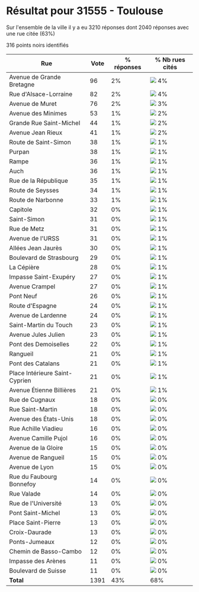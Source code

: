 # Résultat pour 31555 - Toulouse

Sur l'ensemble de la ville il y a eu 3210 réponses dont 2040 réponses avec une rue citée (63%)

316 points noirs identifiés

| Rue | Vote | % réponses | % Nb rues cités|
|-----|------|------------|----------------|
| Avenue de Grande Bretagne | 96 | 2% | <img src="../../img/bar_4.gif" />&nbsp;4%|
| Rue d'Alsace-Lorraine | 82 | 2% | <img src="../../img/bar_4.gif" />&nbsp;4%|
| Avenue de Muret | 76 | 2% | <img src="../../img/bar_3.gif" />&nbsp;3%|
| Avenue des Minimes | 53 | 1% | <img src="../../img/bar_2.gif" />&nbsp;2%|
| Grande Rue Saint-Michel | 44 | 1% | <img src="../../img/bar_2.gif" />&nbsp;2%|
| Avenue Jean Rieux | 41 | 1% | <img src="../../img/bar_2.gif" />&nbsp;2%|
| Route de Saint-Simon | 38 | 1% | <img src="../../img/bar_1.gif" />&nbsp;1%|
| Purpan | 38 | 1% | <img src="../../img/bar_1.gif" />&nbsp;1%|
| Rampe | 36 | 1% | <img src="../../img/bar_1.gif" />&nbsp;1%|
| Auch | 36 | 1% | <img src="../../img/bar_1.gif" />&nbsp;1%|
| Rue de la République | 35 | 1% | <img src="../../img/bar_1.gif" />&nbsp;1%|
| Route de Seysses | 34 | 1% | <img src="../../img/bar_1.gif" />&nbsp;1%|
| Route de Narbonne | 33 | 1% | <img src="../../img/bar_1.gif" />&nbsp;1%|
| Capitole | 32 | 0% | <img src="../../img/bar_1.gif" />&nbsp;1%|
| Saint-Simon | 31 | 0% | <img src="../../img/bar_1.gif" />&nbsp;1%|
| Rue de Metz | 31 | 0% | <img src="../../img/bar_1.gif" />&nbsp;1%|
| Avenue de l'URSS | 31 | 0% | <img src="../../img/bar_1.gif" />&nbsp;1%|
| Allées Jean Jaurès | 30 | 0% | <img src="../../img/bar_1.gif" />&nbsp;1%|
| Boulevard de Strasbourg | 29 | 0% | <img src="../../img/bar_1.gif" />&nbsp;1%|
| La Cépière | 28 | 0% | <img src="../../img/bar_1.gif" />&nbsp;1%|
| Impasse Saint-Exupéry | 27 | 0% | <img src="../../img/bar_1.gif" />&nbsp;1%|
| Avenue Crampel | 27 | 0% | <img src="../../img/bar_1.gif" />&nbsp;1%|
| Pont Neuf | 26 | 0% | <img src="../../img/bar_1.gif" />&nbsp;1%|
| Route d'Espagne | 24 | 0% | <img src="../../img/bar_1.gif" />&nbsp;1%|
| Avenue de Lardenne | 24 | 0% | <img src="../../img/bar_1.gif" />&nbsp;1%|
| Saint-Martin du Touch | 23 | 0% | <img src="../../img/bar_1.gif" />&nbsp;1%|
| Avenue Jules Julien | 23 | 0% | <img src="../../img/bar_1.gif" />&nbsp;1%|
| Pont des Demoiselles | 22 | 0% | <img src="../../img/bar_1.gif" />&nbsp;1%|
| Rangueil | 21 | 0% | <img src="../../img/bar_1.gif" />&nbsp;1%|
| Pont des Catalans | 21 | 0% | <img src="../../img/bar_1.gif" />&nbsp;1%|
| Place Intérieure Saint-Cyprien | 21 | 0% | <img src="../../img/bar_1.gif" />&nbsp;1%|
| Avenue Étienne Billières | 21 | 0% | <img src="../../img/bar_1.gif" />&nbsp;1%|
| Rue de Cugnaux | 18 | 0% | <img src="../../img/bar_0.gif" />&nbsp;0%|
| Rue Saint-Martin | 18 | 0% | <img src="../../img/bar_0.gif" />&nbsp;0%|
| Avenue des États-Unis | 18 | 0% | <img src="../../img/bar_0.gif" />&nbsp;0%|
| Rue Achille Viadieu | 16 | 0% | <img src="../../img/bar_0.gif" />&nbsp;0%|
| Avenue Camille Pujol | 16 | 0% | <img src="../../img/bar_0.gif" />&nbsp;0%|
| Avenue de la Gloire | 15 | 0% | <img src="../../img/bar_0.gif" />&nbsp;0%|
| Avenue de Rangueil | 15 | 0% | <img src="../../img/bar_0.gif" />&nbsp;0%|
| Avenue de Lyon | 15 | 0% | <img src="../../img/bar_0.gif" />&nbsp;0%|
| Rue du Faubourg Bonnefoy | 14 | 0% | <img src="../../img/bar_0.gif" />&nbsp;0%|
| Rue Valade | 14 | 0% | <img src="../../img/bar_0.gif" />&nbsp;0%|
| Rue de l'Université | 13 | 0% | <img src="../../img/bar_0.gif" />&nbsp;0%|
| Pont Saint-Michel | 13 | 0% | <img src="../../img/bar_0.gif" />&nbsp;0%|
| Place Saint-Pierre | 13 | 0% | <img src="../../img/bar_0.gif" />&nbsp;0%|
| Croix-Daurade | 13 | 0% | <img src="../../img/bar_0.gif" />&nbsp;0%|
| Ponts-Jumeaux | 12 | 0% | <img src="../../img/bar_0.gif" />&nbsp;0%|
| Chemin de Basso-Cambo | 12 | 0% | <img src="../../img/bar_0.gif" />&nbsp;0%|
| Impasse des Arènes | 11 | 0% | <img src="../../img/bar_0.gif" />&nbsp;0%|
| Boulevard de Suisse | 11 | 0% | <img src="../../img/bar_0.gif" />&nbsp;0%|
| **Total** | 1391 | 43% | 68%|
